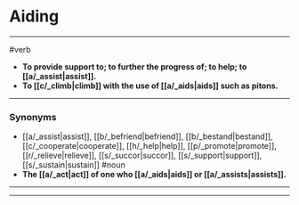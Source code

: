 # Aiding
---
#verb
- **To provide support to; to further the progress of; to help; to [[a/_assist|assist]].**
- **To [[c/_climb|climb]] with the use of [[a/_aids|aids]] such as pitons.**
---
### Synonyms
- [[a/_assist|assist]], [[b/_befriend|befriend]], [[b/_bestand|bestand]], [[c/_cooperate|cooperate]], [[h/_help|help]], [[p/_promote|promote]], [[r/_relieve|relieve]], [[s/_succor|succor]], [[s/_support|support]], [[s/_sustain|sustain]]
#noun
- **The [[a/_act|act]] of one who [[a/_aids|aids]] or [[a/_assists|assists]].**
---
---
